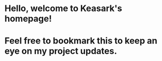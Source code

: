 # Hello, welcome to Keasark's homepage! 

# Feel free to bookmark this to keep an eye on my project updates.